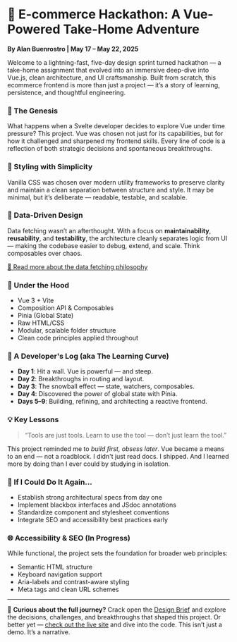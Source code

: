 # 🚀 E-commerce Hackathon: A Vue-Powered Take-Home Adventure

**By Alan Buenrostro | May 17 – May 22, 2025**

Welcome to a lightning-fast, five-day design sprint turned hackathon — a take-home assignment that evolved into an immersive deep-dive into Vue.js, clean architecture, and UI craftsmanship. Built from scratch, this ecommerce frontend is more than just a project — it’s a story of learning, persistence, and thoughtful engineering.

### 🌱 The Genesis

What happens when a Svelte developer decides to explore Vue under time pressure? This project. Vue was chosen not just for its capabilities, but for how it challenged and sharpened my frontend skills. Every line of code is a reflection of both strategic decisions and spontaneous breakthroughs.

### 🎨 Styling with Simplicity

Vanilla CSS was chosen over modern utility frameworks to preserve clarity and maintain a clean separation between structure and style. It may be minimal, but it’s deliberate — readable, testable, and scalable.

### 🔄 Data-Driven Design

Data fetching wasn’t an afterthought. With a focus on **maintainability**, **reusability**, and **testability**, the architecture cleanly separates logic from UI — making the codebase easier to debug, extend, and scale. Think composables over chaos.

[🔗 Read more about the data fetching philosophy](https://medium.com/@fwx5618177/simple-introduction-efficient-data-fetching-in-frontend-applications-724a7ba7a821)

### 🔧 Under the Hood

* Vue 3 + Vite
* Composition API & Composables
* Pinia (Global State)
* Raw HTML/CSS
* Modular, scalable folder structure
* Clean code principles applied throughout

### 📓 A Developer's Log (aka The Learning Curve)

* **Day 1**: Hit a wall. Vue is powerful — and steep.
* **Day 2**: Breakthroughs in routing and layout.
* **Day 3**: The snowball effect — state, watchers, composables.
* **Day 4**: Discovered the power of global state with Pinia.
* **Days 5–9**: Building, refining, and architecting a reactive frontend.

### 💡 Key Lessons

> “Tools are just tools. Learn to use the tool — don’t just learn the tool.”

This project reminded me to *build first, obsess later*. Vue became a means to an end — not a roadblock. I didn't just read docs. I shipped. And I learned more by doing than I ever could by studying in isolation.

### 🔁 If I Could Do It Again...

* Establish strong architectural specs from day one
* Implement blackbox interfaces and JSdoc annotations
* Standardize component and stylesheet conventions
* Integrate SEO and accessibility best practices early

### 🌐 Accessibility & SEO (In Progress)

While functional, the project sets the foundation for broader web principles:

* Semantic HTML structure
* Keyboard navigation support
* Aria-labels and contrast-aware styling
* Meta tags and clean URL schemes

---

🔎 **Curious about the full journey?**
Crack open the [Design Brief]() and explore the decisions, challenges, and breakthroughs that shaped this project. Or better yet — [check out the live site](#) and dive into the code. This isn’t just a demo. It’s a narrative.

